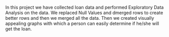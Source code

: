 In this project we have collected loan data and performed Exploratory Data Analysis on the data. We replaced Null Values and dmerged rows to create better rows and then we merged all the data. Then we created visually appealing graphs with which a person can easily determine if he/she will get the loan.
